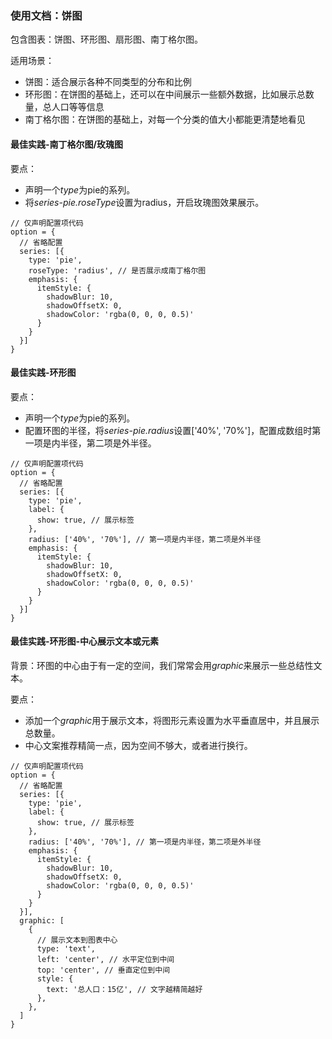 ### 使用文档：饼图
包含图表：饼图、环形图、扇形图、南丁格尔图。

适用场景：
- 饼图：适合展示各种不同类型的分布和比例
- 环形图：在饼图的基础上，还可以在中间展示一些额外数据，比如展示总数量，总人口等等信息
- 南丁格尔图：在饼图的基础上，对每一个分类的值大小都能更清楚地看见


#### 最佳实践-南丁格尔图/玫瑰图
要点：
- 声明一个*type*为pie的系列。
- 将*series-pie.roseType*设置为radius，开启玫瑰图效果展示。

```render
// 仅声明配置项代码
option = {
  // 省略配置
  series: [{
    type: 'pie',
    roseType: 'radius', // 是否展示成南丁格尔图
    emphasis: {
      itemStyle: {
        shadowBlur: 10,
        shadowOffsetX: 0,
        shadowColor: 'rgba(0, 0, 0, 0.5)'
      }
    }
  }]
}
```

#### 最佳实践-环形图
要点：
- 声明一个*type*为pie的系列。
- 配置环图的半径，将*series-pie.radius*设置['40%', '70%']，配置成数组时第一项是内半径，第二项是外半径。

```render
// 仅声明配置项代码
option = {
  // 省略配置
  series: [{
    type: 'pie',
    label: {
      show: true, // 展示标签
    },
    radius: ['40%', '70%'], // 第一项是内半径，第二项是外半径
    emphasis: {
      itemStyle: {
        shadowBlur: 10,
        shadowOffsetX: 0,
        shadowColor: 'rgba(0, 0, 0, 0.5)'
      }
    }
  }]
}
```

#### 最佳实践-环形图-中心展示文本或元素
背景：环图的中心由于有一定的空间，我们常常会用*graphic*来展示一些总结性文本。

要点：
- 添加一个*graphic*用于展示文本，将图形元素设置为水平垂直居中，并且展示总数量。
- 中心文案推荐精简一点，因为空间不够大，或者进行换行。

```render
// 仅声明配置项代码
option = {
  // 省略配置
  series: [{
    type: 'pie',
    label: {
      show: true, // 展示标签
    },
    radius: ['40%', '70%'], // 第一项是内半径，第二项是外半径
    emphasis: {
      itemStyle: {
        shadowBlur: 10,
        shadowOffsetX: 0,
        shadowColor: 'rgba(0, 0, 0, 0.5)'
      }
    }
  }],
  graphic: [
    {
      // 展示文本到图表中心
      type: 'text',
      left: 'center', // 水平定位到中间
      top: 'center', // 垂直定位到中间
      style: {
        text: '总人口：15亿', // 文字越精简越好
      },
    },
  ]
}
```